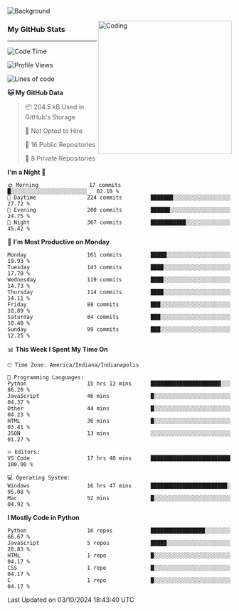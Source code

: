![Background](https://github.com/Nguyen-Noah/Nguyen-Noah/assets/112649680/f5d2296f-0508-400c-abcf-47c085708a2a)

<img align="right" alt="Coding" width="300" src="https://cdn.dribbble.com/users/1277312/screenshots/14733298/media/39b1045e593737587dd60e42c8422d1f.gif" >

### My GitHub Stats
---
<!--START_SECTION:waka-->
![Code Time](http://img.shields.io/badge/Code%20Time-238%20hrs%2042%20mins-blue)

![Profile Views](http://img.shields.io/badge/Profile%20Views-32-blue)

![Lines of code](https://img.shields.io/badge/From%20Hello%20World%20I%27ve%20Written-163.9%20thousand%20lines%20of%20code-blue)

**🐱 My GitHub Data** 

> 📦 204.5 kB Used in GitHub's Storage 
 > 
> 🚫 Not Opted to Hire
 > 
> 📜 16 Public Repositories 
 > 
> 🔑 8 Private Repositories 
 > 
**I'm a Night 🦉** 

```text
🌞 Morning                17 commits          █░░░░░░░░░░░░░░░░░░░░░░░░   02.10 % 
🌆 Daytime                224 commits         ███████░░░░░░░░░░░░░░░░░░   27.72 % 
🌃 Evening                200 commits         ██████░░░░░░░░░░░░░░░░░░░   24.75 % 
🌙 Night                  367 commits         ███████████░░░░░░░░░░░░░░   45.42 % 
```
📅 **I'm Most Productive on Monday** 

```text
Monday                   161 commits         █████░░░░░░░░░░░░░░░░░░░░   19.93 % 
Tuesday                  143 commits         ████░░░░░░░░░░░░░░░░░░░░░   17.70 % 
Wednesday                119 commits         ████░░░░░░░░░░░░░░░░░░░░░   14.73 % 
Thursday                 114 commits         ████░░░░░░░░░░░░░░░░░░░░░   14.11 % 
Friday                   88 commits          ███░░░░░░░░░░░░░░░░░░░░░░   10.89 % 
Saturday                 84 commits          ███░░░░░░░░░░░░░░░░░░░░░░   10.40 % 
Sunday                   99 commits          ███░░░░░░░░░░░░░░░░░░░░░░   12.25 % 
```


📊 **This Week I Spent My Time On** 

```text
🕑︎ Time Zone: America/Indiana/Indianapolis

💬 Programming Languages: 
Python                   15 hrs 13 mins      ██████████████████████░░░   86.20 % 
JavaScript               46 mins             █░░░░░░░░░░░░░░░░░░░░░░░░   04.37 % 
Other                    44 mins             █░░░░░░░░░░░░░░░░░░░░░░░░   04.23 % 
HTML                     36 mins             █░░░░░░░░░░░░░░░░░░░░░░░░   03.41 % 
JSON                     13 mins             ░░░░░░░░░░░░░░░░░░░░░░░░░   01.27 % 

🔥 Editors: 
VS Code                  17 hrs 40 mins      █████████████████████████   100.00 % 

💻 Operating System: 
Windows                  16 hrs 47 mins      ████████████████████████░   95.08 % 
Mac                      52 mins             █░░░░░░░░░░░░░░░░░░░░░░░░   04.92 % 
```

**I Mostly Code in Python** 

```text
Python                   16 repos            █████████████████░░░░░░░░   66.67 % 
JavaScript               5 repos             █████░░░░░░░░░░░░░░░░░░░░   20.83 % 
HTML                     1 repo              █░░░░░░░░░░░░░░░░░░░░░░░░   04.17 % 
CSS                      1 repo              █░░░░░░░░░░░░░░░░░░░░░░░░   04.17 % 
C                        1 repo              █░░░░░░░░░░░░░░░░░░░░░░░░   04.17 % 
```




 Last Updated on 03/10/2024 18:43:40 UTC
<!--END_SECTION:waka-->

<!--
**Nguyen-Noah/Nguyen-Noah** is a ✨ _special_ ✨ repository because its `README.md` (this file) appears on your GitHub profile.

Here are some ideas to get you started:

- 🔭 I’m currently working on ...
- 🌱 I’m currently learning ...
- 👯 I’m looking to collaborate on ...
- 🤔 I’m looking for help with ...
- 💬 Ask me about ...
- 📫 How to reach me: ...
- 😄 Pronouns: ...
- ⚡ Fun fact: ...
-->
